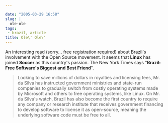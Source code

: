 ```yaml
---

date: "2005-03-29 16:58"
slug: |
  ole-ole
tags:
 - brazil, article
title: Ole\' Ole\'
---
```


An interesting
[read](http://www.nytimes.com/2005/03/29/technology/29computer.html)
(sorry... free registration required) about Brazil's involvement with
the Open Source movement. It seems that **Linux** has joined **Soccer**
as this country's passion. The New York Times says "**Brazil: Free
Software's Biggest and Best Friend**".

> Looking to save millions of dollars in royalties and licensing fees,
> Mr. da Silva has instructed government ministries and state-run
> companies to gradually switch from costly operating systems made by
> Microsoft and others to free operating systems, like Linux. On Mr. da
> Silva's watch, Brazil has also become the first country to require any
> company or research institute that receives government financing to
> develop software to license it as open-source, meaning the underlying
> software code must be free to all.
